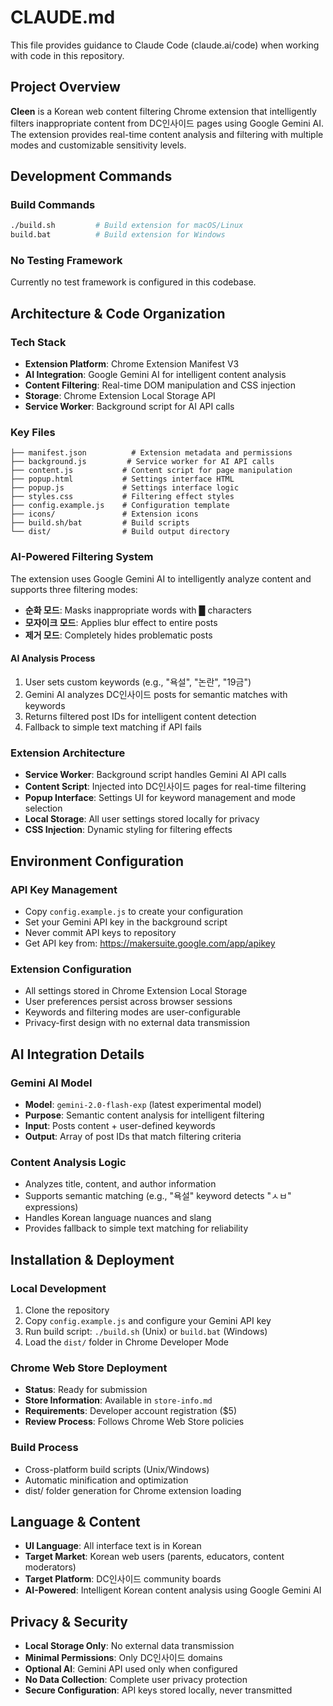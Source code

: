 # CLAUDE.md

This file provides guidance to Claude Code (claude.ai/code) when working with code in this repository.

## Project Overview

**Cleen** is a Korean web content filtering Chrome extension that intelligently filters inappropriate content from DC인사이드 pages using Google Gemini AI. The extension provides real-time content analysis and filtering with multiple modes and customizable sensitivity levels.

## Development Commands

### Build Commands
```bash
./build.sh         # Build extension for macOS/Linux
build.bat          # Build extension for Windows
```

### No Testing Framework
Currently no test framework is configured in this codebase.

## Architecture & Code Organization

### Tech Stack
- **Extension Platform**: Chrome Extension Manifest V3
- **AI Integration**: Google Gemini AI for intelligent content analysis
- **Content Filtering**: Real-time DOM manipulation and CSS injection
- **Storage**: Chrome Extension Local Storage API
- **Service Worker**: Background script for AI API calls

### Key Files
```
├── manifest.json          # Extension metadata and permissions
├── background.js         # Service worker for AI API calls
├── content.js           # Content script for page manipulation
├── popup.html           # Settings interface HTML
├── popup.js             # Settings interface logic
├── styles.css           # Filtering effect styles
├── config.example.js    # Configuration template
├── icons/               # Extension icons
├── build.sh/bat         # Build scripts
└── dist/                # Build output directory
```

### AI-Powered Filtering System
The extension uses Google Gemini AI to intelligently analyze content and supports three filtering modes:
- **순화 모드**: Masks inappropriate words with █ characters
- **모자이크 모드**: Applies blur effect to entire posts
- **제거 모드**: Completely hides problematic posts

#### AI Analysis Process
1. User sets custom keywords (e.g., "욕설", "논란", "19금")
2. Gemini AI analyzes DC인사이드 posts for semantic matches with keywords
3. Returns filtered post IDs for intelligent content detection
4. Fallback to simple text matching if API fails

### Extension Architecture
- **Service Worker**: Background script handles Gemini AI API calls
- **Content Script**: Injected into DC인사이드 pages for real-time filtering
- **Popup Interface**: Settings UI for keyword management and mode selection
- **Local Storage**: All user settings stored locally for privacy
- **CSS Injection**: Dynamic styling for filtering effects

## Environment Configuration

### API Key Management
- Copy `config.example.js` to create your configuration
- Set your Gemini API key in the background script
- Never commit API keys to repository
- Get API key from: https://makersuite.google.com/app/apikey

### Extension Configuration
- All settings stored in Chrome Extension Local Storage
- User preferences persist across browser sessions
- Keywords and filtering modes are user-configurable
- Privacy-first design with no external data transmission

## AI Integration Details

### Gemini AI Model
- **Model**: `gemini-2.0-flash-exp` (latest experimental model)
- **Purpose**: Semantic content analysis for intelligent filtering
- **Input**: Posts content + user-defined keywords
- **Output**: Array of post IDs that match filtering criteria

### Content Analysis Logic
- Analyzes title, content, and author information
- Supports semantic matching (e.g., "욕설" keyword detects "ㅅㅂ" expressions)
- Handles Korean language nuances and slang
- Provides fallback to simple text matching for reliability

## Installation & Deployment

### Local Development
1. Clone the repository
2. Copy `config.example.js` and configure your Gemini API key
3. Run build script: `./build.sh` (Unix) or `build.bat` (Windows)
4. Load the `dist/` folder in Chrome Developer Mode

### Chrome Web Store Deployment
- **Status**: Ready for submission
- **Store Information**: Available in `store-info.md`
- **Requirements**: Developer account registration ($5)
- **Review Process**: Follows Chrome Web Store policies

### Build Process
- Cross-platform build scripts (Unix/Windows)
- Automatic minification and optimization
- dist/ folder generation for Chrome extension loading

## Language & Content

- **UI Language**: All interface text is in Korean
- **Target Market**: Korean web users (parents, educators, content moderators)
- **Target Platform**: DC인사이드 community boards
- **AI-Powered**: Intelligent Korean content analysis using Google Gemini AI

## Privacy & Security

- **Local Storage Only**: No external data transmission
- **Minimal Permissions**: Only DC인사이드 domains
- **Optional AI**: Gemini API used only when configured
- **No Data Collection**: Complete user privacy protection
- **Secure Configuration**: API keys stored locally, never transmitted